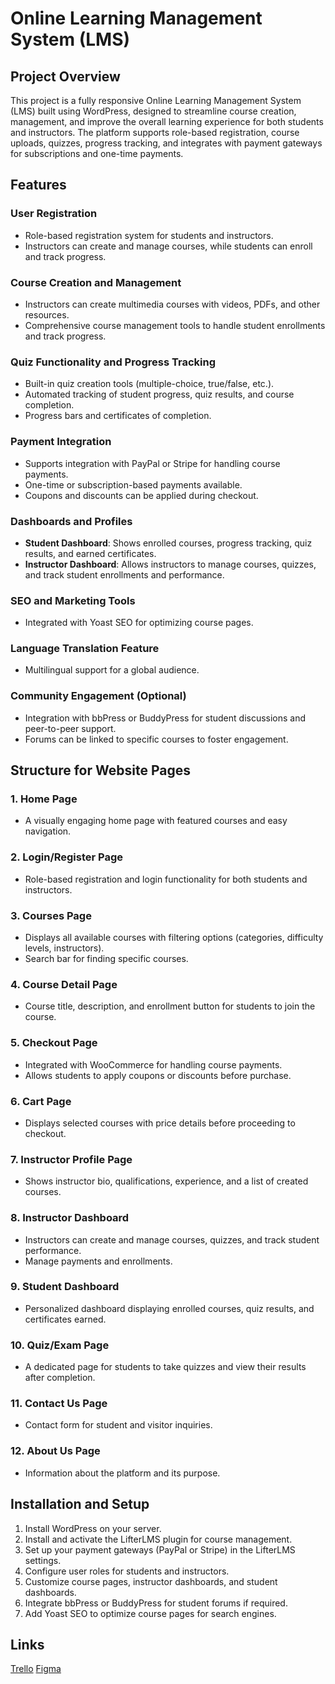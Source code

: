# Online Learning Management System (LMS)

## Project Overview
This project is a fully responsive Online Learning Management System (LMS) built using WordPress, designed to streamline course creation, management, and improve the overall learning experience for both students and instructors. The platform supports role-based registration, course uploads, quizzes, progress tracking, and integrates with payment gateways for subscriptions and one-time payments.

## Features
### User Registration
- Role-based registration system for students and instructors.
- Instructors can create and manage courses, while students can enroll and track progress.

### Course Creation and Management
- Instructors can create multimedia courses with videos, PDFs, and other resources.
- Comprehensive course management tools to handle student enrollments and track progress.

### Quiz Functionality and Progress Tracking
- Built-in quiz creation tools (multiple-choice, true/false, etc.).
- Automated tracking of student progress, quiz results, and course completion.
- Progress bars and certificates of completion.

### Payment Integration
- Supports integration with PayPal or Stripe for handling course payments.
- One-time or subscription-based payments available.
- Coupons and discounts can be applied during checkout.

### Dashboards and Profiles
- **Student Dashboard**: Shows enrolled courses, progress tracking, quiz results, and earned certificates.
- **Instructor Dashboard**: Allows instructors to manage courses, quizzes, and track student enrollments and performance.

### SEO and Marketing Tools
- Integrated with Yoast SEO for optimizing course pages.
  
### Language Translation Feature
- Multilingual support for a global audience.

### Community Engagement (Optional)
- Integration with bbPress or BuddyPress for student discussions and peer-to-peer support.
- Forums can be linked to specific courses to foster engagement.

## Structure for Website Pages
### 1. Home Page
- A visually engaging home page with featured courses and easy navigation.

### 2. Login/Register Page
- Role-based registration and login functionality for both students and instructors.

### 3. Courses Page
- Displays all available courses with filtering options (categories, difficulty levels, instructors).
- Search bar for finding specific courses.

### 4. Course Detail Page
- Course title, description, and enrollment button for students to join the course.

### 5. Checkout Page
- Integrated with WooCommerce for handling course payments.
- Allows students to apply coupons or discounts before purchase.

### 6. Cart Page
- Displays selected courses with price details before proceeding to checkout.

### 7. Instructor Profile Page
- Shows instructor bio, qualifications, experience, and a list of created courses.

### 8. Instructor Dashboard
- Instructors can create and manage courses, quizzes, and track student performance.
- Manage payments and enrollments.

### 9. Student Dashboard
- Personalized dashboard displaying enrolled courses, quiz results, and certificates earned.

### 10. Quiz/Exam Page
- A dedicated page for students to take quizzes and view their results after completion.

### 11. Contact Us Page
- Contact form for student and visitor inquiries.

### 12. About Us Page
- Information about the platform and its purpose.

## Installation and Setup
1. Install WordPress on your server.
2. Install and activate the LifterLMS plugin for course management.
3. Set up your payment gateways (PayPal or Stripe) in the LifterLMS settings.
4. Configure user roles for students and instructors.
5. Customize course pages, instructor dashboards, and student dashboards.
6. Integrate bbPress or BuddyPress for student forums if required.
7. Add Yoast SEO to optimize course pages for search engines.



## Links 
[Trello]([https://trello.com/invite/b/667d2f6ad92ba7f853a07eb0/ATTI615600d92207a0d59d1ff1de86ae12e550948407/my-trello-board](https://trello.com/b/qLZgsBbp/wordpress))
[Figma](https://www.figma.com/design/FQG4ocEHxKCGf2PioLUGMB/Untitled?node-id=0-1&node-type=canvas&t=vfzqVq0cmTjYRcQv-0)
